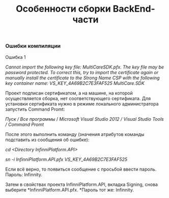 ﻿---
layout: default
title: Особенности сборки BackEnd-части
position: 
categories: 
tags: 
---

### Ошибки компиляции

Ошибка 1

*Cannot import the following key file: MultiCareSDK.pfx. The key file may be password protected. To correct this, try to import the certificate again or manually install the certificate to the Strong Name CSP with the following key container name: VS_KEY_4A69B2C7E3FAF525 MultiCare.SDK*

Проект подписан сертификатом, а на машине, на которой осуществляется сборка, нет соответствующего сертификата. Для установки сертификата нужно в режиме локального администратора запустить Command Promt:

*Пуск / Все программы* / *Microsoft Visual Studio 2012 / Visual Studio Tools / Command Promt*

После этого выполнить команду (значения атрибутов команды подставить из сообщения об ошибке):

*cd <Directory *InfinniPlatform.API*>*

*sn -i InfinniPlatform.API.pfx VS_KEY_4A69B2C7E3FAF525*

Если всё верно, то появиться сообщение с просьбой ввести пароль. Пароль: Infinnity.

Затем в свойствах проекта InfinniPlatform.API, вкладка Signing, снова выберите *InfinniPlatform.API.pfx. *Пароль тот же: Infinnity.


